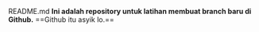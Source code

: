 README.md
**Ini adalah repository untuk latihan membuat branch baru di Github.**
==Github itu asyik lo.==
